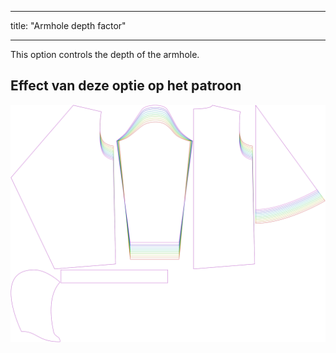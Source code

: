 - - -
title: "Armhole depth factor"
- - -

This option controls the depth of the armhole.

## Effect van deze optie op het patroon

![This image shows the effect of this option by superimposing several variants that have a different value for this option](yuri_armholedepthfactor_sample.svg "Effect of this option on the pattern")
